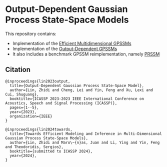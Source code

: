 # Output-Dependent Gaussian Process State-Space Models

This repository contains:
* Implementation of the [Efficient Multidimensional GPSSMs](https://arxiv.org/pdf/2309.01074.pdf)
* Implementation of the [Output-Dependent GPSSMs](https://ieeexplore.ieee.org/document/10095784?signout=success) <br>
* It also includes a benchmark GPSSM reimplementation, namely [PRSSM](https://arxiv.org/abs/1801.10395) <be>


## Citation
```
@inproceedings{lin2023output,
  title={Output-Dependent Gaussian Process State-Space Model},
  author={Lin, Zhidi and Cheng, Lei and Yin, Feng and Xu, Lexi and Cui, Shuguang},
  booktitle={ICASSP 2023-2023 IEEE International Conference on Acoustics, Speech and Signal Processing (ICASSP)},
  pages={1--5},
  year={2023},
  organization={IEEE}
}

@inproceedings{lin2024towards,
  title={Towards Efficient Modeling and Inference in Multi-Dimensional Gaussian Process State-Space Models},
  author={Lin, Zhidi and Maro\~{n}as, Juan and Li, Ying and Yin, Feng and Theodoridis, Sergios},
  booktitle={submitted to ICASSP 2024},
  year={2024},
}
```
